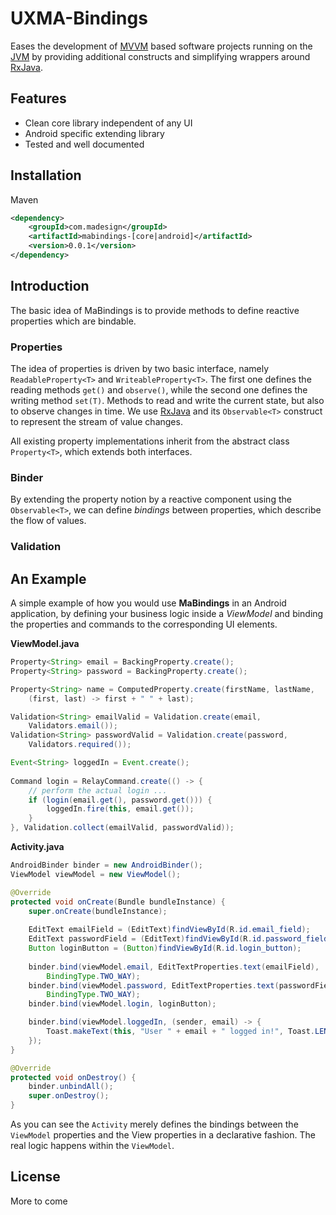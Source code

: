 # UXMA-Bindings

Eases the development of [MVVM] based software projects running on the [JVM] by providing additional constructs and simplifying wrappers around [RxJava].

## Features

* Clean core library independent of any UI
* Android specific extending library
* Tested and well documented

## Installation

Maven

```xml
<dependency>
    <groupId>com.madesign</groupId>
    <artifactId>mabindings-[core|android]</artifactId>
    <version>0.0.1</version>
</dependency>
```

## Introduction

The basic idea of MaBindings is to provide methods to define reactive properties which are bindable.

### Properties

The idea of properties is driven by two basic interface, namely `ReadableProperty<T>` and `WriteableProperty<T>`. The first one defines the reading methods `get()` and `observe()`, while the second one defines the writing method `set(T)`. Methods to read and write the current state, but also to observe changes in time. We use [RxJava] and its `Observable<T>` construct to represent the stream of value changes.

All existing property implementations inherit from the abstract class `Property<T>`, which extends both interfaces.

### Binder

By extending the property notion by a reactive component using the `Observable<T>`, we can define _bindings_ between properties, which describe the flow of values.

### Validation

## An Example

A simple example of how you would use **MaBindings** in an Android application, by defining your business logic inside a _ViewModel_ and binding the properties and commands to the corresponding UI elements.

**ViewModel.java**
```java
Property<String> email = BackingProperty.create();
Property<String> password = BackingProperty.create();

Property<String> name = ComputedProperty.create(firstName, lastName,
	(first, last) -> first + " " + last);

Validation<String> emailValid = Validation.create(email,
    Validators.email());
Validation<String> passwordValid = Validation.create(password,
    Validators.required());

Event<String> loggedIn = Event.create();
    
Command login = RelayCommand.create(() -> {
	// perform the actual login ...
    if (login(email.get(), password.get())) {
        loggedIn.fire(this, email.get());
    }
}, Validation.collect(emailValid, passwordValid));
```

**Activity.java**
```java
AndroidBinder binder = new AndroidBinder();
ViewModel viewModel = new ViewModel();

@Override
protected void onCreate(Bundle bundleInstance) {
    super.onCreate(bundleInstance);
    
    EditText emailField = (EditText)findViewById(R.id.email_field);
    EditText passwordField = (EditText)findViewById(R.id.password_field);
    Button loginButton = (Button)findViewById(R.id.login_button);
    
    binder.bind(viewModel.email, EditTextProperties.text(emailField),
        BindingType.TWO_WAY);
    binder.bind(viewModel.password, EditTextProperties.text(passwordField),
        BindingType.TWO_WAY);
    binder.bind(viewModel.login, loginButton);

    binder.bind(viewModel.loggedIn, (sender, email) -> {
        Toast.makeText(this, "User " + email + " logged in!", Toast.LENGTH_LONG);
    });
}

@Override
protected void onDestroy() {
	binder.unbindAll();
	super.onDestroy();
}
```

As you can see the `Activity` merely defines the bindings between the `ViewModel` properties and the View properties in a declarative fashion. The real logic happens within the `ViewModel`.

## License

More to come

[MVVM]: http://en.wikipedia.org/wiki/Model_View_ViewModel
[JVM]: http://en.wikipedia.org/wiki/Java_virtual_machine
[RxJava]: https://github.com/Netflix/RxJava
